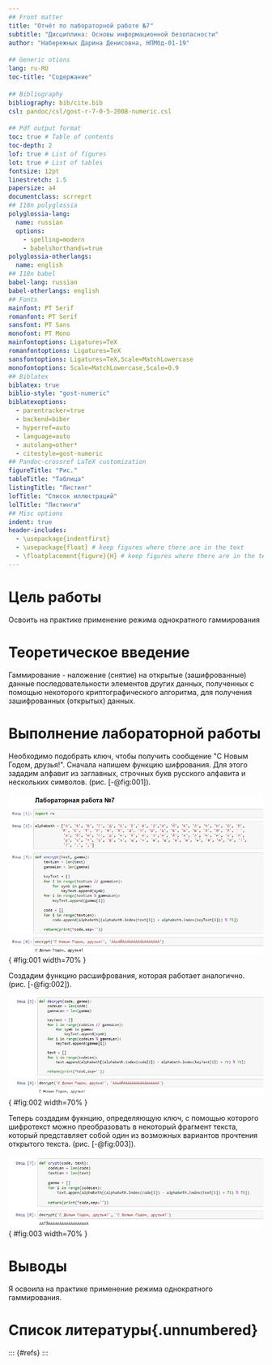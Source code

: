 ```yaml
---
## Front matter
title: "Отчёт по лабораторной работе №7"
subtitle: "Дисциплина: Основы информационной безопасности"
author: "Набережных Дарина Денисовна, НПМбд-01-19"

## Generic otions
lang: ru-RU
toc-title: "Содержание"

## Bibliography
bibliography: bib/cite.bib
csl: pandoc/csl/gost-r-7-0-5-2008-numeric.csl

## Pdf output format
toc: true # Table of contents
toc-depth: 2
lof: true # List of figures
lot: true # List of tables
fontsize: 12pt
linestretch: 1.5
papersize: a4
documentclass: scrreprt
## I18n polyglossia
polyglossia-lang:
  name: russian
  options:
	- spelling=modern
	- babelshorthands=true
polyglossia-otherlangs:
  name: english
## I18n babel
babel-lang: russian
babel-otherlangs: english
## Fonts
mainfont: PT Serif
romanfont: PT Serif
sansfont: PT Sans
monofont: PT Mono
mainfontoptions: Ligatures=TeX
romanfontoptions: Ligatures=TeX
sansfontoptions: Ligatures=TeX,Scale=MatchLowercase
monofontoptions: Scale=MatchLowercase,Scale=0.9
## Biblatex
biblatex: true
biblio-style: "gost-numeric"
biblatexoptions:
  - parentracker=true
  - backend=biber
  - hyperref=auto
  - language=auto
  - autolang=other*
  - citestyle=gost-numeric
## Pandoc-crossref LaTeX customization
figureTitle: "Рис."
tableTitle: "Таблица"
listingTitle: "Листинг"
lofTitle: "Список иллюстраций"
lolTitle: "Листинги"
## Misc options
indent: true
header-includes:
  - \usepackage{indentfirst}
  - \usepackage{float} # keep figures where there are in the text
  - \floatplacement{figure}{H} # keep figures where there are in the text
---
```


# Цель работы

Освоить на практике применение режима однократного гаммирования

# Теоретическое введение

Гаммирование - наложение (снятие) на открытые (зашифрованные) данные последовательности элементов других данных, полученных с помощью некоторого криптографического алгоритма, для получения зашифрованных (открытых) данных.

# Выполнение лабораторной работы

Необходимо подобрать ключ, чтобы получить сообщение "С Новым Годом, друзья!". Сначала напишем функцию шифрования. Для этого зададим алфавит из заглавных, строчных букв русского алфавита и нескольких символов. (рис. [-@fig:001]).

![Создание функции шифрования](image/1.jpg){ #fig:001 width=70% }

Создадим  функцию расшифрования, которая работает аналогично. (рис. [-@fig:002]).

![Функция расшифрования](image/2.jpg){ #fig:002 width=70% }

Теперь создадим фукнцию, определяющую ключ, с помощью которого шифротекст можно преобразовать в некоторый фрагмент текста, который представляет собой один из возможных вариантов прочтения открытого текста. (рис. [-@fig:003]).

![Определение ключа](image/3.jpg){ #fig:003 width=70% }

 
# Выводы

Я освоила на практике применение режима однократного гаммирования.

# Список литературы{.unnumbered}

::: {#refs}
:::
